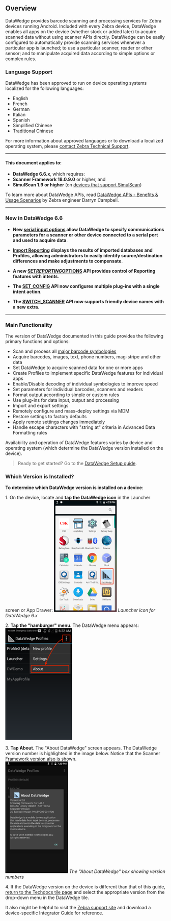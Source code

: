 <h2 id="overview">Overview</h2>
<p>DataWedge provides barcode scanning and processing services for Zebra devices running Android. Included with every Zebra device, DataWedge enables all apps on the device (whether stock or added later) to acquire scanned data without using scanner APIs directly. DataWedge can be easily configured to automatically provide scanning services whenever a particular app is launched; to use a particular scanner, reader or other sensor; and to manipulate acquired data according to simple options or complex rules. </p>
<h3 id="languagesupport">Language Support</h3>
<p>DataWedge has been approved to run on device operating systems localized for the following languages:</p>
<ul>
<li>English</li>
<li>French</li>
<li>German</li>
<li>Italian</li>
<li>Spanish</li>
<li>Simplified Chinese</li>
<li>Traditional Chinese</li>
</ul>
<p>For more information about approved languages or to download a localized operating system, please <a href="https://www.zebra.com/us/en/about-zebra/contact-zebra/contact-tech-support.html">contact Zebra Technical Support</a>.</p>
<hr />
<h4 id="thisdocumentappliesto">This document applies to:</h4>
<ul>
<li><strong>DataWedge 6.6.x</strong>, which requires:</li>
<li><strong>Scanner Framework 18.0.9.0</strong> or higher, and</li>
<li><strong>SimulScan 1.9 or higher</strong> (on <a href="../../../../simulscan">devices that support SimulScan</a>)</li>
</ul>
<p>To learn more about DataWedge APIs, read <a href="https://developer.zebra.com/community/home/blog/2017/06/27/datawedge-apis-benefits-challenges">DataWedge APIs - Benefits & Usage Scenarios</a> by Zebra engineer Darryn Campbell. </p>
<hr />
<h3 id="newindatawedge66">New in DataWedge 6.6</h3>
<ul>
<li><p><strong>New <a href="../input/serial">serial input options</a> allow DataWedge to specify communications parameters for a scanner or other device connected to a serial port and used to acquire data</strong>.</p></li>
<li><p><strong><a href="../settings/#reporting">Import Reporting</a> displays the results of imported databases and Profiles, allowing administrators to easily identify source/destination differences and make adjustments to compensate</strong>.</p></li>
<li><p><strong>A new <a href="../api/setreportingoptions">SET<em>REPORTING</em>OPTIONS</a> API provides control of Reporting features with intents</strong>. </p></li>
<li><p><strong>The <a href="../api/setconfig">SET_CONFIG</a> API now configures multiple plug-ins with a single intent action</strong>. </p></li>
<li><p><strong>The <a href="../api/switchscanner">SWITCH_SCANNER</a> API now supports friendly device names with a new extra</strong>. </p></li>
</ul>
<hr />
<h3 id="mainfunctionality">Main Functionality</h3>
<p>The version of DataWedge documented in this guide provides the following primary functions and options: </p>
<ul>
<li>Scan and process all <a href="../input/barcode/#decoderselection">major barcode symbologies</a></li>
<li>Acquire barcodes, images, text, phone numbers, mag-stripe and other data</li>
<li>Set DataWedge to acquire scanned data for one or more apps</li>
<li>Create Profiles to implement specific DataWedge features for individual apps </li>
<li>Enable/Disable decoding of individual symbologies to improve speed</li>
<li>Set parameters for individual barcodes, scanners and readers</li>
<li>Format output according to simple or custom rules</li>
<li>Use plug-ins for data input, output and processing</li>
<li>Import and export settings </li>
<li>Remotely configure and mass-deploy settings via MDM  </li>
<li>Restore settings to factory defaults</li>
<li>Apply remote settings changes immediately </li>
<li>Handle escape characters with "string at" criteria in Advanced Data Formatting rules</li>
</ul>
<p>Availability and operation of DataWedge features varies by device and operating system (which determine the DataWedge version installed on the device). </p>
<!-- _**This guide describes DataWedge for Android. Features and usage of Windows versions may vary slightly. Please refer to Windows documentation**_. 10/20/16- Windows reference removed per eng. -->
<blockquote>
  <p>Ready to get started? Go to the <a href="../setup">DataWedge Setup guide</a>.</p>
</blockquote>
<h3 id="whichversionisinstalled">Which Version is Installed?</h3>
<p><strong>To determine which DataWedge version is installed on a device</strong>:</p>
<!--
<img style="height:350px" src="01_datawedge_launcher.png"/>
_Launcher icon for DataWedge 3.x_
<br>
-->
<p>&#49;. On the device, locate and <strong>tap the DataWedge icon</strong> in the Launcher screen or App Drawer: 
<img style="height:350px" src="02_datawedge_launcher.png"/>
<em>Launcher icon for DataWedge 6.x</em>
<br></p>
<p>&#50;. <strong>Tap the "hamburger" menu</strong>. The DataWedge menu appears: 
<img style="height:350px" src="02_datawedge_settings_menu.png"/>
<br></p>
<p>&#51;. <strong>Tap About</strong>. The "About DataWedge" screen appears. The DataWedge version number is highlighted in the image below. Notice that the Scanner Framework version also is shown.<br />
<img style="height:350px" src="03_datawedge_about_screen.png"/>
<em>The "About DataWedge" box showing version numbers</em> 
<br></p>
<p>&#52;. If the DataWedge version on the device is different than that of this guide, <a href="../../../../">return to the Techdocs tile page</a> and select the appropriate version from the drop-down menu in the DataWedge tile.</p>
<p>It also might be helpful to visit the <a href="https://www.zebra.com/us/en/sitesearch.html?q=integrator%20guide">Zebra support site</a> and download a device-specific Integrator Guide for reference. </p>
<!--
#### Download an Integrator Guide
For each of its devices, Zebra publishes an Integrator Guide containing information specific to that device. For products that include DataWedge, **the Integrator Guide includes a chapter covering only those DataWedge capabilities available on the device**. A search for the term "integrator" at the [Zebra Support Portal](https://portal.motorolasolutions.com/Support/US-EN/Search?searchType=simple&searchTerm=integrator) yields a result similar to the image below. Narrow the seach by adding the device model. 
<br>
<br>
<img style="height:450px" src="support_central_guides.png"/>
_The Zebra Support Central site showing search results for the search term "integrator_" 
<br>



#### Update DataWedge (Windows only)
**DataWedge is part of the device OS image** and relies on specific components built into that image. It cannot be downloaded separately or updated without also updating the entire device, a process that **can result in loss of user data and/or user-installed applications**. It should therefore be considered only after all other options have been eliminated. **Zebra recommends consulting with a Zebra partner before upgrading a device OS image**. 

**This option is not available for Android devices**. 
-->
<hr />
<p>Related Guides: </p>
<ul>
<li><a href="../setup">DataWedge Setup Guide</a></li>
<li><a href="../demo">DataWedge Demo app</a></li>
</ul>
